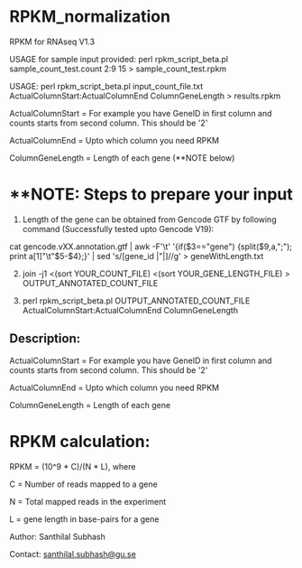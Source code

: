 RPKM_normalization
=================

RPKM for RNAseq V1.3

USAGE for sample input provided: perl rpkm_script_beta.pl sample_count_test.count 2:9 15 > sample_count_test.rpkm

USAGE: perl rpkm_script_beta.pl input_count_file.txt ActualColumnStart:ActualColumnEnd ColumnGeneLength > results.rpkm

ActualColumnStart = For example you have GeneID in first column and counts starts from second column. This should be '2'

ActualColumnEnd = Upto which column you need RPKM

ColumnGeneLength = Length of each gene (**NOTE below)






**NOTE: Steps to prepare your input
===================================

1) Length of the gene can be obtained from Gencode GTF by following command (Successfully tested upto Gencode V19):

cat gencode.vXX.annotation.gtf | awk -F'\t' '{if($3=="gene") {split($9,a,";"); print a[1]"\t"$5-$4};}' | sed 's/[gene_id |"|]//g' > geneWithLength.txt


2) join -j1  <(sort YOUR_COUNT_FILE) <(sort YOUR_GENE_LENGTH_FILE) > OUTPUT_ANNOTATED_COUNT_FILE


3) perl rpkm_script_beta.pl OUTPUT_ANNOTATED_COUNT_FILE ActualColumnStart:ActualColumnEnd ColumnGeneLength

Description: 
------------
ActualColumnStart = For example you have GeneID in first column and counts starts from second column. This should be '2'

ActualColumnEnd = Upto which column you need RPKM

ColumnGeneLength = Length of each gene




RPKM calculation:
================

RPKM = (10^9 * C)/(N * L), where

C = Number of reads mapped to a gene

N = Total mapped reads in the experiment

L = gene length in base-pairs for a gene


Author: Santhilal Subhash

Contact: santhilal.subhash@gu.se

